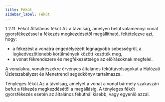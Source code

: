 ```yaml
---
title: Fékút
sidebar_label: Fékút
---
```


1.2.11. Fékút
Általános fékút
Az a távolság, amelyen belül valamennyi vonat gyorsfékezéssel a fékezés megkezdésétől megállítható, feltételezve azt, hogy:
- a fékezést a vonatra engedélyezett legnagyobb sebességről, a legkedvezőtlenebb körülmények között kezdték meg,
- a vonat fékrendszere és megfékezettsége az előírásoknak megfelel.

A vonalakra, vonalrészekre érvényes általános fékúttávolságokat a Hálózati Üzletszabályzat és Menetrendi segédkönyv tartalmazza.

Tényleges fékút
Az a távolság, amelyet a vonat a vonal bármely szakaszán befut a fékezés megkezdésétől a megállásig. A tényleges fékút gyorsfékezés esetén az általános fékútnál kisebb, vagy egyenlő azzal.